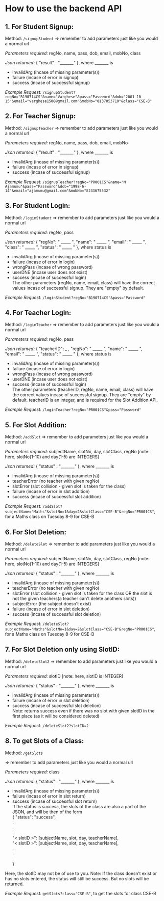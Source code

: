 # How to use the backend API

## 1. For Student Signup:
Method: ```/signupStudent```
=> remember to add parameters just like you would a normal url

*Parameters required:* regNo, name, pass, dob, email, mobNo, class

*Json returned:* { "result" : "_______" }, where _______ is  
  * invalidArg    (incase of missing parameter(s))  
  * failure       (incase of error in signup)  
  * success       (incase of successful signup)

*Example Request:* ```/signupStudent?regNo="B190714CS"&name="Varghese"&pass="Password"&dob="2001-10-15"&email="varghese1508@gmail.com"&mobNo="8137053710"&class="CSE-B"```


## 2. For Teacher Signup:
Method: ```/signupTeacher```
=> remember to add parameters just like you would a normal url

*Parameters required:* regNo, name, pass, dob, email, mobNo

*Json returned:* { "result" : "_______" }, where _______ is  
  * invalidArg    (incase of missing parameter(s))  
  * failure       (incase of error in signup)  
  * success       (incase of successful signup)

*Example Request:* ```/signupTeacher?regNo="PR001CS"&name="M Ajamumu"&pass="Password"&dob="1998-6-14"&email="ajamumu@gmail.com"&mobNo="8233675532"```


## 3. For Student Login:
Method: ```/loginStudent```
=> remember to add parameters just like you would a normal url

*Parameters required:* regNo, pass

*Json returned:* { "regNo": " _____ ", "name": " _____ ", "email": " _____ ", "class": " _____ ", "status": " _____ " }, where status is  
  * invalidArg    (incase of missing parameter(s))
  * failure       (incase of error in login)
  * wrongPass     (incase of wrong password)  
  * userDNE       (incase user does not exist)
  * success       (incase of successful login)  
The other parameters (regNo, name, email, class) will have the correct values incase of successful signup. They are "empty" by default. 

*Example Request:* ```/loginStudent?regNo="B190714CS"&pass="Password"```


## 4. For Teacher Login:
Method: ```/loginTeacher```
=> remember to add parameters just like you would a normal url

*Parameters required:* regNo, pass

*Json returned:* { "teacherID": _ , "regNo": " _____ ", "name": " _____ ", "email": " _____ ", "status": " _____ " }, where status is  
  * invalidArg    (incase of missing parameter(s))
  * failure       (incase of error in login)
  * wrongPass     (incase of wrong password)  
  * userDNE       (incase user does not exist)
  * success       (incase of successful login)  
The other parameters (teacherID, regNo, name, email, class) will have the correct values incase of successful signup. They are "empty" by default. teacherID is an integer, and is required for the Slot Addition API.

*Example Request:* ```/loginTeacher?regNo="PR001CS"&pass="Password"```


## 5. For Slot Addition:
Method: ```/addSlot```
=> remember to add parameters just like you would a normal url

*Parameters required:* subjectName, slotNo, day, slotClass, regNo [note: here, slotNo(1-10) and day(1-5) are INTEGERS]

*Json returned:* { "status" : "_______" }, where _______ is  
  * invalidArg    (incase of missing parameter(s))  
  * teacherError  (no teacher with given regNo)  
  * slotError     (slot collision - given slot is taken for the class)
  * failure       (incase of error in slot addition)  
  * success       (incase of successful slot addition)

*Example Request:* ```/addSlot?subjectName="Maths"&slotNo=1&day=2&slotClass="CSE-B"&regNo="PR001CS"```, for a Maths class on Tuesday 8-9 for CSE-B

## 6. For Slot Deletion:
Method: ```/deleteSlot```
=> remember to add parameters just like you would a normal url

*Parameters required:* subjectName, slotNo, day, slotClass, regNo [note: here, slotNo(1-10) and day(1-5) are INTEGERS]

*Json returned:* { "status" : "_______" }, where _______ is  
  * invalidArg    (incase of missing parameter(s))  
  * teacherError  (no teacher with given regNo)  
  * slotError     (slot collision - given slot is taken for the class OR the slot is not the given teachers(a teacher can't delete anothers slots))
  * subjectError  (the subject doesn't exist)
  * failure       (incase of error in slot deletion)  
  * success       (incase of successful slot deletion)

*Example Request:* ```/deleteSlot?subjectName="Maths"&slotNo=1&day=2&slotClass="CSE-B"&regNo="PR001CS"```, for a Maths class on Tuesday 8-9 for CSE-B

## 7. For Slot Deletion only using SlotID:
Method: ```/deleteSlot2```
=> remember to add parameters just like you would a normal url

*Parameters required:* slotID [note: here, slotID is INTEGER]

*Json returned:* { "status" : "_______" }, where _______ is  
  * invalidArg    (incase of missing parameter(s))  
  * failure       (incase of error in slot deletion)  
  * success       (incase of successful slot deletion)  
  Note: returns success even if there was no slot with given slotID in the first place (as it will be considered deleted)

*Example Request:* ```/deleteSlot2?slotID=2```

## 8. To get Slots of a Class:
Method: ```/getSlots```  

=> remember to add parameters just like you would a normal url

*Parameters required:* class

*Json returned:* { "status" : "_______" }, where _______ is  
  * invalidArg    (incase of missing parameter(s))  
  * failure       (incase of error in slot return)  
  * success       (incase of successful slot return)  
If the status is *success*, the slots of the class are also a part of the JSON, and will be then of the form  
{
  "status": "success",  
  .  
  .  
  .  
  "< slotID >": [subjectName, slot, day, teacherName],  
  "< slotID >": [subjectName, slot, day, teacherName],  
  .  
  .  
  .  
}  

Here, the slotID may not be of use to you. Note: If the class doesn't exist or has no slots entered, the status will still be success.
But no slots will be returned.

*Example Request:* ```getSlots?class="CSE-B"```, to get the slots for class CSE-B